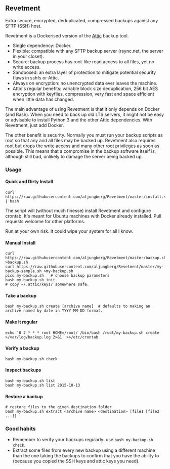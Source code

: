 ## Revetment

Extra secure, encrypted, deduplicated, compressed backups against any SFTP (SSH) host.

Revetment is a Dockerised version of the [Attic](https://attic-backup.org/) backup tool.

- Single dependency: Docker.
- Flexible: compatible with any SFTP backup server (rsync.net, the server in your closet).
- Secure: backup process has root-like read access to all files, yet no write access.
- Sandboxed: an extra layer of protection to mitigate potential security flaws in sshfs or Attic.
- Always on encryption: no unencrypted data ever leaves the machine.
- Attic's regular benefits: variable block size deduplication, 256 bit AES encryption with keyfiles, compression, very fast and space efficient when little data has changed.

The main advantage of using Revetment is that it only depends on Docker (and Bash). When you need to back up old LTS servers, it might not be easy or advisable to install Python 3 and the other Attic dependencies. With Revetment, just add Docker.

The other benefit is security. Normally you must run your backup scripts as root so that any and all files may be backed up. Revetment also requires root but drops the write access and many other root privileges as soon as possible. This means that a compromise in the backup software itself is, although still bad, unlikely to damage the server being backed up.

### Usage

#### Quick and Dirty Install

    curl https://raw.githubusercontent.com/aljungberg/Revetment/master/install.sh | bash 

The script will (without much finesse) install Revetment and configure crontab. It's meant for Ubuntu machines with Docker already installed. Pull requests welcome for other platforms.

Run at your own risk. It could wipe your system for all I know.

#### Manual Install

    curl https://raw.githubusercontent.com/aljungberg/Revetment/master/backup.sh >backup.sh
    curl https://raw.githubusercontent.com/aljungberg/Revetment/master/my-backup-sample.sh >my-backup.sh
    pico my-backup.sh   # choose backup parameters
    bash my-backup.sh init
    # copy ~/.attic/keys/ somewhere safe.

#### Take a backup

    bash my-backup.sh create [archive name]  # defaults to making an archive named by date in YYYY-MM-DD format.
    
#### Make it regular

    echo '0 2 * * * root HOME=/root/ /bin/bash /root/my-backup.sh create >/var/log/backup.log 2>&1' >>/etc/crontab
    
#### Verify a backup

    bash my-backup.sh check
    
#### Inspect backups
    
    bash my-backup.sh list
    bash my-backup.sh list 2015-10-13
    
#### Restore a backup

    # restore files to the given destination folder
    bash my-backup.sh extract <archive name> <destination> [file1 [file2 ...]]

### Good habits

- Remember to verify your backups regularly: use `bash my-backup.sh check`.
- Extract some files from every new backup using a different machine than the one taking the backups to confirm that you have the ability to (because you copied the SSH keys and attic keys you need).

